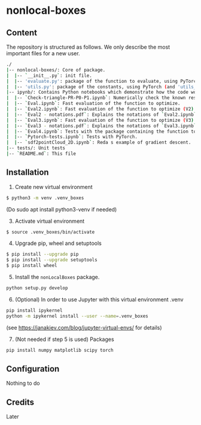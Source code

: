 # nonlocal-boxes

## Content

The repository is structured as follows. We only describe the most important files for a new user.
```bash
./
|-- nonlocal-boxes/: Core of package. 
|  |-- `__init__.py`: init file.
|  |-- 'evaluate.py': package of the function to evaluate, using PyTorch (and 'evaluate_with_numpy.py' for the same with NumPy).
|  |-- 'utils.py': package of the constants, using PyTorch (and 'utils_with_numpy.py' for the same with NumPy)
|-- ipynb/: Contains Python notebooks which demonstrate how the code works
|  |-- `Check-triangle-PR-P0-P1.ipynb`: Numerically check the known result in the triangle {PR, P0, P1}.
|  |-- `Eval.ipynb`: Fast evaluation of the function to optimize.
|  |-- `Eval2.ipynb`: Fast evaluation of the function to optimize (V2).
|  |-- `Eval2 - notations.pdf`: Explains the notations of `Eval2.ipynb`.
|  |-- `Eval3.ipynb`: Fast evaluation of the function to optimize (V3): now W is a matrix.
|  |-- `Eval3 - notations.pdf`: Explains the notations of `Eval3.ipynb`.
|  |-- `Eval4.ipynb`: Tests with the package containing the function to evaluate.
|  |-- `Pytorch-tests.ipynb`: Tests with PyTorch.
|  |-- `sdf2pointCloud_2D.ipynb`: Reda s example of gradient descent.
|-- tests/: Unit tests
|-- `README.md`: This file
```

## Installation

1. Create new virtual environment

```bash
$ python3 -m venv .venv_boxes
```

(Do
sudo apt install python3-venv
if needed)

3. Activate virtual environment

```bash
$ source .venv_boxes/bin/activate
```

4. Upgrade pip, wheel and setuptools 

```bash
$ pip install --upgrade pip
$ pip install --upgrade setuptools
$ pip install wheel
```

5. Install the `nonLocalBoxes` package.

```bash
python setup.py develop
```

6. (Optional) In order to use Jupyter with this virtual environment .venv
```bash
pip install ipykernel
python -m ipykernel install --user --name=.venv_boxes
```
(see https://janakiev.com/blog/jupyter-virtual-envs/ for details)

7. (Not needed if step 5 is used) Packages
```bash
pip install numpy matplotlib scipy torch
```

## Configuration
Nothing to do

## Credits
Later
